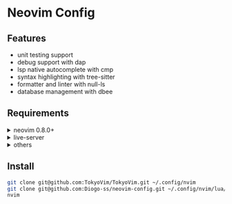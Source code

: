 # Neovim Config

## Features
- unit testing support
- debug support with dap
- lsp native autocomplete with cmp
- syntax highlighting with tree-sitter
- formatter and linter with null-ls
- database management with dbee

## Requirements
<details close>
<summary>neovim 0.8.0+</summary>

```sh
sudo pacman -S neovim
```

</details>

<details close>
<summary>live-server</summary>

```sh
npm install -g live-server
```

</details>

<details close>
<summary>others</summary>

```sh
sudo pacman -S curl unzip ripgrep
```

</details>

## Install

```sh
git clone git@github.com:TokyoVim/TokyoVim.git ~/.config/nvim
git clone git@github.com:Diogo-ss/neovim-config.git ~/.config/nvim/lua/user
nvim
```
